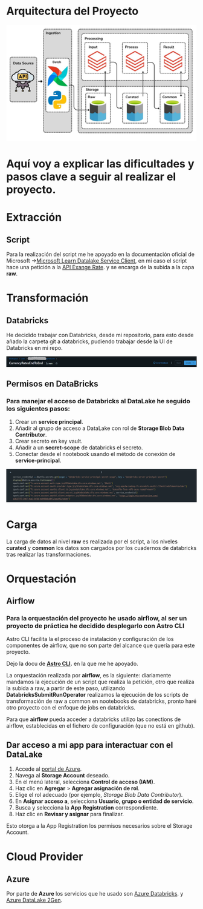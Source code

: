 # Arquitectura del Proyecto
![alt text](img/pipeline_arq_schema.png)

# Aquí voy a explicar las dificultades y pasos clave a seguir al realizar el proyecto.

# Extracción 

## Script 
Para la realización del script me he apoyado en la documentación oficial de Microsoft ->[Microsoft Learn Datalake Service Client](https://learn.microsoft.com/en-us/python/api/overview/azure/storage-file-datalake-readme?view=azure-python),
en mi caso el script hace una petición a la [API Exange Rate](https://www.exchangerate-api.com/). y se encarga de la subida a la capa **raw**.

# Transformación

## Databricks
He decidido trabajar con Databricks, desde mi repositorio, para esto desde añado la carpeta git 
a databricks, pudiendo trabajar desde la UI de Databricks en mi repo.

![alt text](img/image.png)

## Permisos en DataBricks
### Para manejar el acceso de Databricks al DataLake he seguido los siguientes pasos:

1. Crear un **service principal**.
2. Añadir al grupo de acceso a DataLake con rol de **Storage Blob Data Contributor**.
3. Crear secreto en key vault.
4. Añadir a un **secret-scope** de databricks el secreto.
5. Conectar desde el nootebook usando el método de conexión de **service-principal**.

![alt text](img/image-sp-con.png)

# Carga
La carga de datos al nivel **raw** es realizada por el script, a los niveles **curated** y **common** los datos son cargados por los cuadernos de databricks tras realizar las transformaciones.

# Orquestación

## Airflow
### Para la orquestación del proyecto he usado airflow, al ser un proyecto de práctica he decidido desplegarlo con **Astro CLI**
Astro CLI facilita la el proceso de instalación y configuración de los componentes de airflow, que no son parte del alcance que quería para este proyecto.

Dejo la docu de **[Astro CLI](https://www.astronomer.io/docs/astro/cli/overview).** en la que me he apoyado.

La orquestación realizada por **airflow**, es la siguiente: diariamente mandamos la ejecución de un script que realiza la petición, otro que realiza la subida a raw, a partir de este paso, utilizando **DatabricksSubmitRunOperator** realizamos la ejecución de los scripts de transformación de raw a common en nootebooks de databricks, pronto haré otro proyecto con el enfoque de jobs en databricks.

Para que **airflow** pueda acceder a databricks utilizo las conections de airflow, establecidas en el fichero de configuración (que no está en github).

## Dar acceso a mi app para interactuar con el DataLake

1. Accede al [portal de Azure](https://portal.azure.com/).
2. Navega al **Storage Account** deseado.
3. En el menú lateral, selecciona **Control de acceso (IAM)**.
4. Haz clic en **Agregar** > **Agregar asignación de rol**.
5. Elige el rol adecuado (por ejemplo, *Storage Blob Data Contributor*).
6. En **Asignar acceso a**, selecciona **Usuario, grupo o entidad de servicio**.
7. Busca y selecciona la **App Registration** correspondiente.
8. Haz clic en **Revisar y asignar** para finalizar.

Esto otorga a la App Registration los permisos necesarios sobre el Storage Account.

# Cloud Provider
## Azure
Por parte de **Azure** los servicios que he usado son [Azure Databricks](https://azure.microsoft.com/es-es/products/databricks/?msockid=292b80f2ffe061eb1aaf9552fe0b60a1). y [Azure DataLake 2Gen](https://learn.microsoft.com/en-us/azure/storage/blobs/data-lake-storage-introduction).
